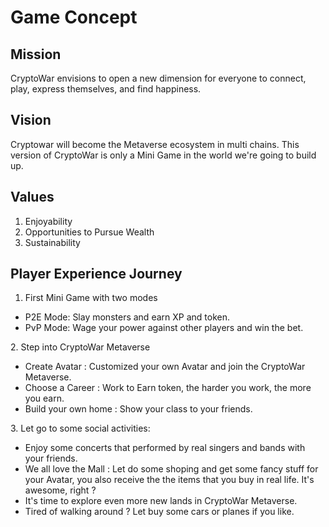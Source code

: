 # Game Concept

## Mission

CryptoWar envisions to open a new dimension for everyone to connect, play, express themselves, and find happiness.

## Vision

Cryptowar will become the Metaverse ecosystem in multi chains. This version of CryptoWar is only a Mini Game in the world we're going to build up.

## Values

1. Enjoyability
2. Opportunities to Pursue Wealth
3. Sustainability

## Player Experience Journey

1. First Mini Game with two modes

* P2E Mode: Slay monsters and earn XP and token.
* PvP Mode: Wage your power against other players and win the bet.

&#x20; 2\. Step into CryptoWar Metaverse

* Create Avatar : Customized your own Avatar and join the CryptoWar Metaverse.
* Choose a Career : Work to Earn token, the harder you work, the more you earn.
* Build your own home : Show your class to your friends.

&#x20; 3\. Let go to some social activities:

* Enjoy some concerts that performed by real singers and bands with your friends.&#x20;
* We all love the Mall : Let do some shoping and get some fancy stuff for your Avatar, you also receive the the items that you buy in real life. It's awesome, right ?
* It's time to explore even more new lands in CryptoWar Metaverse.
* Tired of walking around ? Let buy some cars or planes if you like.

